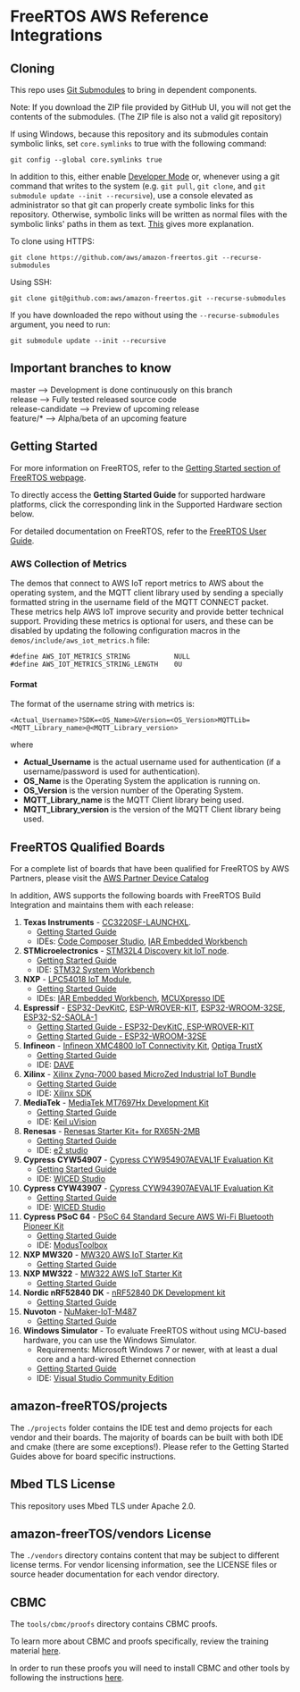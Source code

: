 # FreeRTOS AWS Reference Integrations

## Cloning
This repo uses [Git Submodules](https://git-scm.com/book/en/v2/Git-Tools-Submodules) to bring in dependent components.

Note: If you download the ZIP file provided by GitHub UI, you will not get the contents of the submodules. (The ZIP file is also not a valid git repository)

If using Windows, because this repository and its submodules contain symbolic links, set `core.symlinks` to true with the following command:
```
git config --global core.symlinks true
```
In addition to this, either enable [Developer Mode](https://docs.microsoft.com/en-us/windows/apps/get-started/enable-your-device-for-development) or, whenever using a git command that writes to the system (e.g. `git pull`, `git clone`, and `git submodule update --init --recursive`), use a console elevated as administrator so that git can properly create symbolic links for this repository. Otherwise, symbolic links will be written as normal files with the symbolic links' paths in them as text. [This](https://blogs.windows.com/windowsdeveloper/2016/12/02/symlinks-windows-10/) gives more explanation.

To clone using HTTPS:
```
git clone https://github.com/aws/amazon-freertos.git --recurse-submodules
```
Using SSH:
```
git clone git@github.com:aws/amazon-freertos.git --recurse-submodules
```

If you have downloaded the repo without using the `--recurse-submodules` argument, you need to run:
```
git submodule update --init --recursive
```

## Important branches to know
master            --> Development is done continuously on this branch  
release           --> Fully tested released source code  
release-candidate --> Preview of upcoming release  
feature/*         --> Alpha/beta of an upcoming feature  

## Getting Started

For more information on FreeRTOS, refer to the [Getting Started section of FreeRTOS webpage](https://aws.amazon.com/freertos).

To directly access the **Getting Started Guide** for supported hardware platforms, click the corresponding link in the Supported Hardware section below.

For detailed documentation on FreeRTOS, refer to the [FreeRTOS User Guide](https://aws.amazon.com/documentation/freertos).

### AWS Collection of Metrics

The demos that connect to AWS IoT report metrics to AWS about the operating system, and the MQTT client library used by sending a specially formatted string in the username field of the MQTT CONNECT packet. These metrics help AWS IoT improve security and provide better technical support. Providing these metrics is optional for users, and these can be disabled by updating the following configuration macros in the `demos/include/aws_iot_metrics.h` file:

```
#define AWS_IOT_METRICS_STRING           NULL
#define AWS_IOT_METRICS_STRING_LENGTH    0U
```

#### Format

The format of the username string with metrics is:

```
<Actual_Username>?SDK=<OS_Name>&Version=<OS_Version>MQTTLib=<MQTT_Library_name>@<MQTT_Library_version>
```

where

* **Actual_Username** is the actual username used for authentication (if a username/password is used for authentication).
* **OS_Name** is the Operating System the application is running on.
* **OS_Version** is the version number of the Operating System.
* **MQTT_Library_name** is the MQTT Client library being used.
* **MQTT_Library_version** is the version of the MQTT Client library being used.

## FreeRTOS Qualified Boards

For a complete list of boards that have been qualified for FreeRTOS by AWS Partners, please visit the [AWS Partner Device Catalog](https://devices.amazonaws.com/search?page=1&sv=freertos)

In addition, AWS supports the following boards with FreeRTOS Build Integration and maintains them with each release:

1. **Texas Instruments** - [CC3220SF-LAUNCHXL](https://devices.amazonaws.com/detail/a3G0L00000AANtaUAH/SimpleLink-Wi-Fi%C2%AE-CC3220SF-Wireless-Microcontroller-LaunchPad-Development-Kit).
    * [Getting Started Guide](https://docs.aws.amazon.com/freertos/latest/userguide/getting_started_ti.html)
    * IDEs: [Code Composer Studio](http://www.ti.com/tools-software/ccs.html), [IAR Embedded Workbench](https://www.iar.com/iar-embedded-workbench/partners/texas-instruments)
2. **STMicroelectronics** - [STM32L4 Discovery kit IoT node](https://devices.amazonaws.com/detail/a3G0L00000AANsWUAX/STM32L4-Discovery-Kit-IoT-Node).
    * [Getting Started Guide](https://docs.aws.amazon.com/freertos/latest/userguide/getting_started_st.html)
    * IDE: [STM32 System Workbench](http://openstm32.org/HomePage)
3. **NXP** - [LPC54018 IoT Module](https://devices.amazonaws.com/detail/a3G0L00000AANtAUAX/LPC54018-IoT-Solution), 
    * [Getting Started Guide](https://docs.aws.amazon.com/freertos/latest/userguide/getting_started_nxp.html)
    * IDEs: [IAR Embedded Workbench](https://www.iar.com/iar-embedded-workbench/partners/nxp), [MCUXpresso IDE](https://www.nxp.com/mcuxpresso/ide/download)
4. **Espressif** - [ESP32-DevKitC](https://devices.amazonaws.com/detail/a3G0L00000AANtjUAH/ESP32-WROOM-32-DevKitC), [ESP-WROVER-KIT](https://devices.amazonaws.com/detail/a3G0L00000AANtlUAH/ESP-WROVER-KIT), [ESP32-WROOM-32SE](https://devices.amazonaws.com/detail/a3G0L00000AANtjUAH/ESP32-WROOM-32-DevKitC), [ESP32-S2-SAOLA-1](https://devices.amazonaws.com/detail/a3G0h00000AkFngEAF/ESP32-S2-Saola-1)
    * [Getting Started Guide - ESP32-DevKitC, ESP-WROVER-KIT](https://docs.aws.amazon.com/freertos/latest/userguide/getting_started_espressif.html)
    * [Getting Started Guide - ESP32-WROOM-32SE](https://docs.aws.amazon.com/freertos/latest/userguide/getting_started_esp32wroom-32se.html)
5. **Infineon** - [Infineon XMC4800 IoT Connectivity Kit](https://devices.amazonaws.com/detail/a3G0L00000AANsbUAH/XMC4800-IoT-FreeRTOS-Connectivity-Kit-WiFi), [Optiga TrustX](https://devices.amazonaws.com/detail/a3G0h000007712QEAQ/OPTIGA%E2%84%A2-Trust-X-Security-Solution)
    * [Getting Started Guide](https://docs.aws.amazon.com/freertos/latest/userguide/getting_started_infineon.html)
    * IDE: [DAVE](https://infineoncommunity.com/dave-download_ID645)
6. **Xilinx** - [Xilinx Zynq-7000 based MicroZed Industrial IoT Bundle](https://devices.amazonaws.com/detail/a3G0L00000AANtqUAH/MicroZed-IIoT-Bundle-with-FreeRTOS)
    * [Getting Started Guide](https://docs.aws.amazon.com/freertos/latest/userguide/getting_started_xilinx.html)
    * IDE: [Xilinx SDK](https://www.xilinx.com/products/design-tools/embedded-software/sdk.html)
7. **MediaTek** - [MediaTek MT7697Hx Development Kit](https://devices.amazonaws.com/detail/a3G0L00000AAOmPUAX/MT7697Hx-Development-Kit)
    * [Getting Started Guide](https://docs.aws.amazon.com/freertos/latest/userguide/getting_started_mediatek.html)
    * IDE: [Keil uVision](http://www2.keil.com/mdk5/install/)
8. **Renesas** - [Renesas Starter Kit+ for RX65N-2MB](https://devices.amazonaws.com/detail/a3G0L00000AAOkeUAH/Renesas-Starter-Kit+-for-RX65N-2MB)
    * [Getting Started Guide](https://docs.aws.amazon.com/freertos/latest/userguide/getting_started_renesas.html)
    * IDE: [e2 studio](https://www.renesas.com/us/en/products/software-tools/tools/ide/e2studio.html)
9. **Cypress CYW54907** - [Cypress CYW954907AEVAL1F Evaluation Kit](https://devices.amazonaws.com/detail/a3G0L00000AAPg5UAH/CYW954907AEVAL1F)
    * [Getting Started Guide](https://docs.aws.amazon.com/freertos/latest/userguide/getting_started_cypress_54.html)
    * IDE: [WICED Studio](https://community.cypress.com/community/wiced-wifi)
10. **Cypress CYW43907** - [Cypress CYW943907AEVAL1F Evaluation Kit](https://devices.amazonaws.com/detail/a3G0L00000AAPg0UAH/CYW943907AEVAL1F)
    * [Getting Started Guide](https://docs.aws.amazon.com/freertos/latest/userguide/getting_started_cypress_43.html)
    * IDE: [WICED Studio](https://community.cypress.com/community/wiced-wifi)
11. **Cypress PSoC 64** - [PSoC 64 Standard Secure AWS Wi-Fi Bluetooth Pioneer Kit](https://devices.amazonaws.com/detail/a3G0h0000088AgXEAU/PSoC%C2%AE-64-Standard-Secure-AWS-Wi-Fi-Bluetooth-Pioneer-Kit)
    * [Getting Started Guide](https://docs.aws.amazon.com/freertos/latest/userguide/getting_started_cypress_psoc64.html)
    * IDE: [ModusToolbox](https://www.cypress.com/products/modustoolbox-software-environment)
12. **NXP MW320** - [MW320 AWS IoT Starter Kit](https://devices.amazonaws.com/detail/a3G0h000000OaRnEAK/MW320-AWS-IoT-Starter-Kit)
    * [Getting Started Guide](https://docs.aws.amazon.com/freertos/latest/userguide/getting_started_mw32x.html)
13. **NXP MW322** - [MW322 AWS IoT Starter Kit](https://devices.amazonaws.com/detail/a3G0h000000OblKEAS/MW322-AWS-IoT-Starter-Kit)
    * [Getting Started Guide](https://docs.aws.amazon.com/freertos/latest/userguide/getting_started_mw32x.html)
14. **Nordic nRF52840 DK** - [nRF52840 DK Development kit](https://devices.amazonaws.com/detail/a3G0L00000AANtrUAH/nRF52840-Development-Kit)
    * [Getting Started Guide](https://docs.aws.amazon.com/freertos/latest/userguide/getting_started_nordic.html)  
15. **Nuvoton** - [NuMaker-IoT-M487](https://devices.amazonaws.com/detail/a3G0h000000Tg9cEAC/NuMaker-IoT-M487)
    * [Getting Started Guide](https://docs.aws.amazon.com/freertos/latest/userguide/getting-started-nuvoton-m487.html)
16. **Windows Simulator** - To evaluate FreeRTOS without using MCU-based hardware, you can use the Windows Simulator.
    * Requirements: Microsoft Windows 7 or newer, with at least a dual core and a hard-wired Ethernet connection
    * [Getting Started Guide](https://docs.aws.amazon.com/freertos/latest/userguide/getting_started_windows.html)
    * IDE: [Visual Studio Community Edition](https://www.visualstudio.com/downloads/)


## amazon-freeRTOS/projects
The ```./projects``` folder contains the IDE test and demo projects for each vendor and their boards. The majority of boards can be built with both IDE and cmake (there are some exceptions!). Please refer to the Getting Started Guides above for board specific instructions.

## Mbed TLS License
This repository uses Mbed TLS under Apache 2.0.

## amazon-freerTOS/vendors License
The `./vendors` directory contains content that may be subject to different license terms. For vendor licensing information, see the LICENSE files or source header documentation for each vendor directory.

## CBMC

The `tools/cbmc/proofs` directory contains CBMC proofs.

To learn more about CBMC and proofs specifically, review the training material [here](https://model-checking.github.io/cbmc-training).

In order to run these proofs you will need to install CBMC and other tools by following the instructions [here](https://model-checking.github.io/cbmc-training/installation.html).

